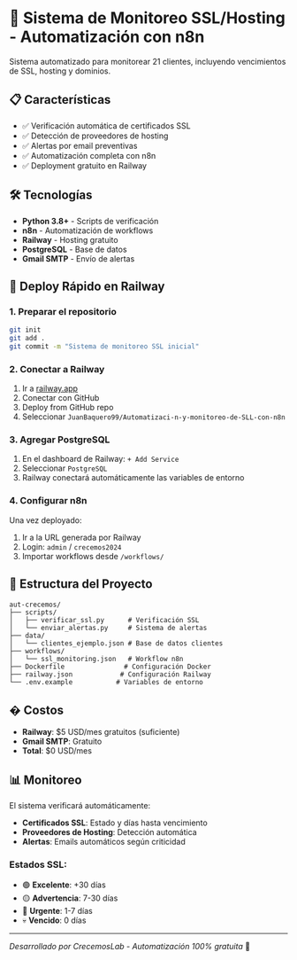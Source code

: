 # 🚀 Sistema de Monitoreo SSL/Hosting - Automatización con n8n

Sistema automatizado para monitorear 21 clientes, incluyendo vencimientos de SSL, hosting y dominios.

## 📋 Características

- ✅ Verificación automática de certificados SSL
- ✅ Detección de proveedores de hosting
- ✅ Alertas por email preventivas
- ✅ Automatización completa con n8n
- ✅ Deployment gratuito en Railway

## 🛠️ Tecnologías

- **Python 3.8+** - Scripts de verificación
- **n8n** - Automatización de workflows
- **Railway** - Hosting gratuito
- **PostgreSQL** - Base de datos
- **Gmail SMTP** - Envío de alertas

## 🚀 Deploy Rápido en Railway

### 1. Preparar el repositorio

```bash
git init
git add .
git commit -m "Sistema de monitoreo SSL inicial"
```

### 2. Conectar a Railway

1. Ir a [railway.app](https://railway.app)
2. Conectar con GitHub
3. Deploy from GitHub repo
4. Seleccionar `JuanBaquero99/Automatizaci-n-y-monitoreo-de-SLL-con-n8n`

### 3. Agregar PostgreSQL

1. En el dashboard de Railway: `+ Add Service`
2. Seleccionar `PostgreSQL`
3. Railway conectará automáticamente las variables de entorno

### 4. Configurar n8n

Una vez deployado:
1. Ir a la URL generada por Railway
2. Login: `admin` / `crecemos2024`
3. Importar workflows desde `/workflows/`

## 📁 Estructura del Proyecto

```
aut-crecemos/
├── scripts/
│   ├── verificar_ssl.py      # Verificación SSL
│   └── enviar_alertas.py     # Sistema de alertas
├── data/
│   └── clientes_ejemplo.json # Base de datos clientes
├── workflows/
│   └── ssl_monitoring.json   # Workflow n8n
├── Dockerfile               # Configuración Docker
├── railway.json            # Configuración Railway
└── .env.example           # Variables de entorno
```

## � Costos

- **Railway**: $5 USD/mes gratuitos (suficiente)
- **Gmail SMTP**: Gratuito
- **Total**: $0 USD/mes

## 📊 Monitoreo

El sistema verificará automáticamente:
- **Certificados SSL**: Estado y días hasta vencimiento
- **Proveedores de Hosting**: Detección automática
- **Alertas**: Emails automáticos según criticidad

### Estados SSL:
- 🟢 **Excelente**: +30 días
- 🟡 **Advertencia**: 7-30 días  
- 🔴 **Urgente**: 1-7 días
- 💀 **Vencido**: 0 días

---
*Desarrollado por CrecemosLab - Automatización 100% gratuita* 🚀

